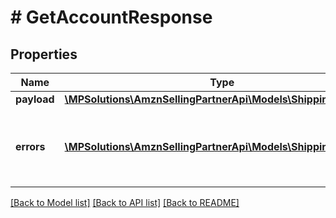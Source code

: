 # # GetAccountResponse

## Properties

Name | Type | Description | Notes
------------ | ------------- | ------------- | -------------
**payload** | [**\MPSolutions\AmznSellingPartnerApi\Models\Shipping\Account**](Account.md) |  | [optional]
**errors** | [**\MPSolutions\AmznSellingPartnerApi\Models\Shipping\Error[]**](Error.md) | A list of error responses returned when a request is unsuccessful. | [optional]

[[Back to Model list]](../../README.md#models) [[Back to API list]](../../README.md#endpoints) [[Back to README]](../../README.md)
